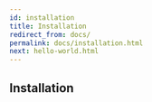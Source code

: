 ```yaml
---
id: installation
title: Installation
redirect_from: docs/
permalink: docs/installation.html
next: hello-world.html
---
```


## Installation
